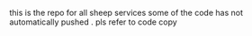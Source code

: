 this is the repo for all sheep services some of the code has not automatically pushed . pls refer to code copy
